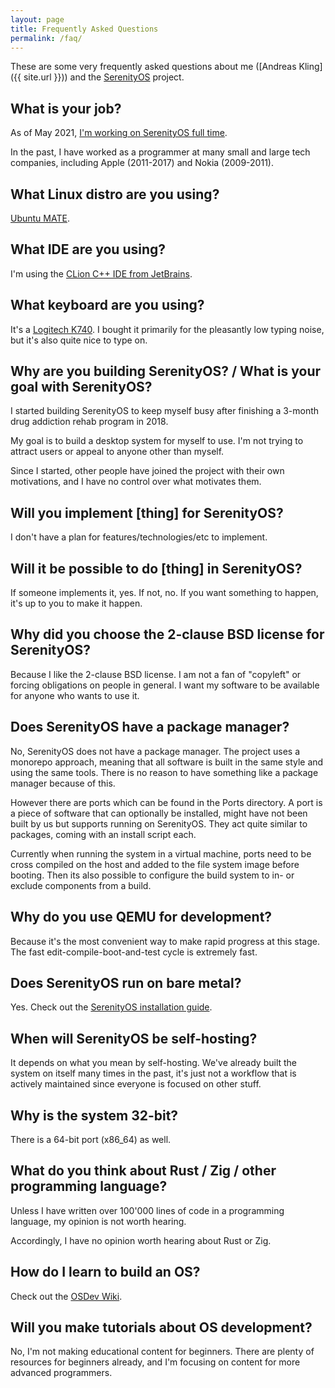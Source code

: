 ```yaml
---
layout: page
title: Frequently Asked Questions
permalink: /faq/
---
```


These are some very frequently asked questions about me ([Andreas Kling]({{ site.url }})) and the [SerenityOS](https://serenityos.org/) project.

## What is your job?

As of May 2021, [I'm working on SerenityOS full time](https://awesomekling.github.io/I-quit-my-job-to-focus-on-SerenityOS-full-time/).

In the past, I have worked as a programmer at many small and large tech companies, including Apple (2011-2017) and Nokia (2009-2011).

## What Linux distro are you using?

[Ubuntu MATE](https://ubuntu-mate.org/).

## What IDE are you using?

I'm using the [CLion C++ IDE from JetBrains](https://jetbrains.com/clion/).

## What keyboard are you using?

It's a [Logitech K740](https://www.logitech.com/en-us/product/illuminated-keyboard-k740). I bought it primarily for the pleasantly low typing noise, but it's also quite nice to type on.

## Why are you building SerenityOS? / What is your goal with SerenityOS?

I started building SerenityOS to keep myself busy after finishing a 3-month drug addiction rehab program in 2018.

My goal is to build a desktop system for myself to use. I'm not trying to attract users or appeal to anyone other than myself.

Since I started, other people have joined the project with their own motivations, and I have no control over what motivates them.

## Will you implement [thing] for SerenityOS?

I don't have a plan for features/technologies/etc to implement.

## Will it be possible to do [thing] in SerenityOS?

If someone implements it, yes. If not, no. If you want something to happen, it's up to you to make it happen.

## Why did you choose the 2-clause BSD license for SerenityOS?

Because I like the 2-clause BSD license. I am not a fan of "copyleft" or forcing obligations on people in general. I want my software to be available for anyone who wants to use it.

## Does SerenityOS have a package manager?

No, SerenityOS does not have a package manager. The project uses a monorepo approach, meaning that all software is built in the same style and using the same tools. There is no reason to have something like a package manager because of this.

However there are ports which can be found in the Ports directory. A port is a piece of software that can optionally be installed, might have not been built by us but supports running on SerenityOS. They act quite similar to packages, coming with an install script each.

Currently when running the system in a virtual machine, ports need to be cross compiled on the host and added to the file system image before booting. Then its also possible to configure the build system to in- or exclude components from a build.

## Why do you use QEMU for development?

Because it's the most convenient way to make rapid progress at this stage. The fast edit-compile-boot-and-test cycle is extremely fast.

## Does SerenityOS run on bare metal?

Yes. Check out the [SerenityOS installation guide](https://github.com/SerenityOS/serenity/blob/master/Documentation/BareMetalInstallation.md).

## When will SerenityOS be self-hosting?

It depends on what you mean by self-hosting. We've already built the system on itself many times in the past, it's just not a workflow that is actively maintained since everyone is focused on other stuff.

## Why is the system 32-bit?

There is a 64-bit port (x86\_64) as well.

## What do you think about Rust / Zig / other programming language?

Unless I have written over 100'000 lines of code in a programming language, my opinion is not worth hearing.

Accordingly, I have no opinion worth hearing about Rust or Zig.

## How do I learn to build an OS?

Check out the [OSDev Wiki](https://wiki.osdev.org/Main_Page).

## Will you make tutorials about OS development?

No, I'm not making educational content for beginners. There are plenty of resources for beginners already, and I'm focusing on content for more advanced programmers.
